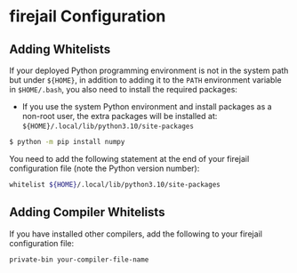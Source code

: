 # firejail Configuration

## Adding Whitelists

If your deployed Python programming environment is not in the system path but under `${HOME}`, in addition to adding it to the `PATH` environment variable in `$HOME/.bash`, you also need to install the required packages:

- If you use the system Python environment and install packages as a non-root user, the extra packages will be installed at: `${HOME}/.local/lib/python3.10/site-packages`

```bash
$ python -m pip install numpy
```

You need to add the following statement at the end of your firejail configuration file (note the Python version number):
```bash
whitelist ${HOME}/.local/lib/python3.10/site-packages
```

## Adding Compiler Whitelists

If you have installed other compilers, add the following to your firejail configuration file:
```bash
private-bin your-compiler-file-name
```